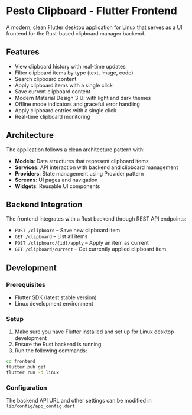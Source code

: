 # Pesto Clipboard - Flutter Frontend

A modern, clean Flutter desktop application for Linux that serves as a UI frontend for the Rust-based clipboard manager backend.

## Features

- View clipboard history with real-time updates
- Filter clipboard items by type (text, image, code)
- Search clipboard content
- Apply clipboard items with a single click
- Save current clipboard content
- Modern Material Design 3 UI with light and dark themes
- Offline mode indicators and graceful error handling
- Apply clipboard entries with a single click
- Real-time clipboard monitoring

## Architecture

The application follows a clean architecture pattern with:

- **Models**: Data structures that represent clipboard items
- **Services**: API interaction with backend and clipboard management
- **Providers**: State management using Provider pattern
- **Screens**: UI pages and navigation
- **Widgets**: Reusable UI components

## Backend Integration

The frontend integrates with a Rust backend through REST API endpoints:

- `POST /clipboard` – Save new clipboard item
- `GET /clipboard` – List all items
- `POST /clipboard/{id}/apply` – Apply an item as current
- `GET /clipboard/current` – Get currently applied clipboard item

## Development

### Prerequisites

- Flutter SDK (latest stable version)
- Linux development environment

### Setup

1. Make sure you have Flutter installed and set up for Linux desktop development
2. Ensure the Rust backend is running
3. Run the following commands:

```bash
cd frontend
flutter pub get
flutter run -d linux
```

### Configuration

The backend API URL and other settings can be modified in `lib/config/app_config.dart`

